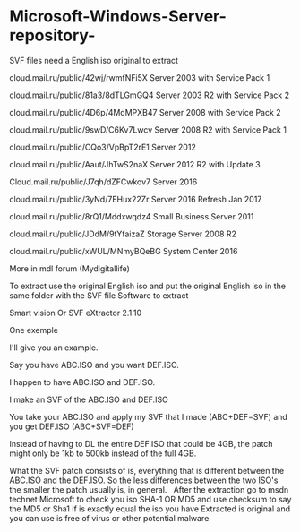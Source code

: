 # Microsoft-Windows-Server-repository-
SVF files need a English iso original to extract 


cloud.mail.ru/public/42wj/rwmfNFi5X	Server 2003 with Service Pack 1


cloud.mail.ru/public/81a3/8dTLGmGQ4	Server 2003 R2 with Service Pack 2


cloud.mail.ru/public/4D6p/4MqMPXB47	Server 2008 with Service Pack 2 


cloud.mail.ru/public/9swD/C6Kv7Lwcv	Server 2008 R2 with Service Pack 1 


cloud.mail.ru/public/CQo3/VpBpT2rE1	Server 2012 


cloud.mail.ru/public/Aaut/JhTwS2naX	Server 2012 R2 with Update 3 

Cloud.mail.ru/public/J7qh/dZFCwkov7	Server 2016 


cloud.mail.ru/public/3yNd/7EHux22Zr	Server 2016 Refresh Jan 2017 


cloud.mail.ru/public/8rQ1/Mddxwqdz4	Small Business Server 2011 


cloud.mail.ru/public/JDdM/9tYfaizaZ	Storage Server 2008 R2 


cloud.mail.ru/public/xWUL/MNmyBQeBG	System Center 2016

More in mdl forum (Mydigitallife)

To extract use the original English iso and put the original English iso in the same folder
with the SVF file 
Software to extract 

Smart vision 
Or
SVF eXtractor 2.1.10


One exemple

I'll give you an example.

Say you have ABC.ISO and you want DEF.ISO.

I happen to have ABC.ISO and DEF.ISO.

I make an SVF of the ABC.ISO and DEF.ISO

You take your ABC.ISO and apply my SVF that I made (ABC+DEF=SVF) and you get DEF.ISO (ABC+SVF=DEF)

Instead of having to DL the entire DEF.ISO that could be 4GB, the patch might only be 1kb to 500kb instead of the full 4GB.

What the SVF patch consists of is, everything that is different between the ABC.ISO and the DEF.ISO. So the less differences between the two ISO's the smaller the patch usually is, in general.
 
After the extraction go to msdn technet Microsoft to check you iso SHA-1 OR MD5 and use checksum to say the MD5 or Sha1 if is exactly equal the iso you have 
Extracted is original and you can use is free of virus or other potential malware 
